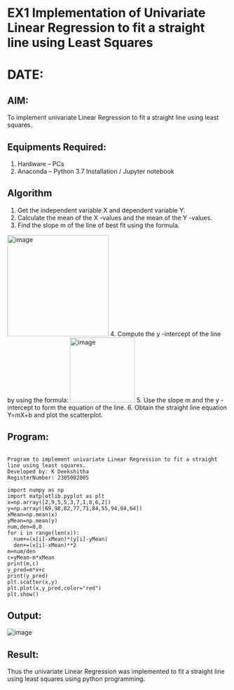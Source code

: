 # EX1 Implementation of Univariate Linear Regression to fit a straight line using Least Squares
# DATE:
## AIM:
To implement univariate Linear Regression to fit a straight line using least squares.

## Equipments Required:
1. Hardware – PCs
2. Anaconda – Python 3.7 Installation / Jupyter notebook

## Algorithm
1. Get the independent variable X and dependent variable Y.
2. Calculate the mean of the X -values and the mean of the Y -values.
3. Find the slope m of the line of best fit using the formula. 
<img width="231" alt="image" src="https://user-images.githubusercontent.com/93026020/192078527-b3b5ee3e-992f-46c4-865b-3b7ce4ac54ad.png">
4. Compute the y -intercept of the line by using the formula:
<img width="148" alt="image" src="https://user-images.githubusercontent.com/93026020/192078545-79d70b90-7e9d-4b85-9f8b-9d7548a4c5a4.png">
5. Use the slope m and the y -intercept to form the equation of the line.
6. Obtain the straight line equation Y=mX+b and plot the scatterplot.

## Program:
```

Program to implement univariate Linear Regression to fit a straight line using least squares.
Developed by: K Deekshitha
RegisterNumber: 2305002005

import numpy as np
import matplotlib.pyplot as plt
x=np.array([2,9,5,5,3,7,1,8,6,2])
y=np.array([69,98,82,77,71,84,55,94,84,64])
xMean=np.mean(x)
yMean=np.mean(y)
num,den=0,0
for i in range(len(x)):
  num+=(x[i]-xMean)*(y[i]-yMean)
  den+=(x[i]-xMean)**2
m=num/den
c=yMean-m*xMean
print(m,c)
y_pred=m*x+c
print(y_pred)
plt.scatter(x,y)
plt.plot(x,y_pred,color="red")
plt.show()

```

## Output:
![image](https://github.com/user-attachments/assets/87afab91-1009-4bff-814a-efc1cd5e7098)



## Result:
Thus the univariate Linear Regression was implemented to fit a straight line using least squares using python programming.
